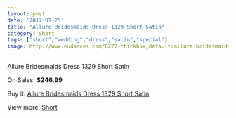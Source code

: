 ```yaml
---
layout: post
date: '2017-07-25'
title: "Allure Bridesmaids Dress 1329 Short Satin"
category: Short
tags: ["short","wedding","dress","satin","special"]
image: http://www.eudances.com/6227-thickbox_default/allure-bridesmaids-dress-1329-short-satin.jpg
---
```

Allure Bridesmaids Dress 1329 Short Satin

On Sales: **$246.99**
<a href="https://www.eudances.com/en/short/2238-allure-bridesmaids-dress-1329-short-satin.html"><amp-img layout="responsive" width="600" height="600" src="//www.eudances.com/6227-thickbox_default/allure-bridesmaids-dress-1329-short-satin.jpg" alt="Allure Bridesmaids Dress 1329 Short Satin 0" /></a>
<a href="https://www.eudances.com/en/short/2238-allure-bridesmaids-dress-1329-short-satin.html"><amp-img layout="responsive" width="600" height="600" src="//www.eudances.com/6228-thickbox_default/allure-bridesmaids-dress-1329-short-satin.jpg" alt="Allure Bridesmaids Dress 1329 Short Satin 1" /></a>

Buy it: [Allure Bridesmaids Dress 1329 Short Satin](https://www.eudances.com/en/short/2238-allure-bridesmaids-dress-1329-short-satin.html "Allure Bridesmaids Dress 1329 Short Satin")

View more: [Short](https://www.eudances.com/en/25-short "Short")